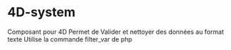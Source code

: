4D-system
=========

Composant pour 4D
  Permet de Valider et nettoyer des données au format texte 
  Utilise la commande filter_var de php
